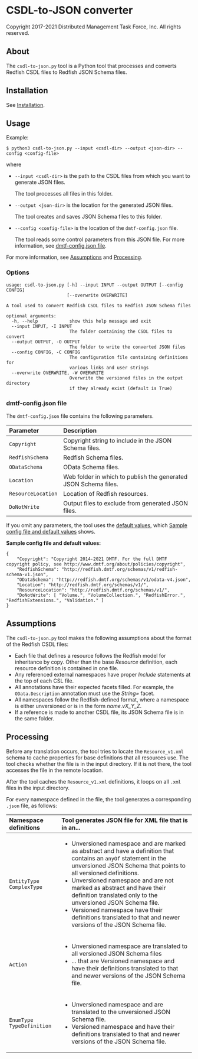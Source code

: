 # CSDL-to-JSON converter

Copyright 2017-2021 Distributed Management Task Force, Inc. All rights reserved.

## About

The `csdl-to-json.py` tool is a Python tool that processes and converts Redfish CSDL files to Redfish JSON Schema files.

## Installation

See [Installation](https://github.com/DMTF/Redfish-Tools/blob/master#installation "https://github.com/DMTF/Redfish-Tools/blob/master#installation").

## Usage

Example: 

```
$ python3 csdl-to-json.py --input <csdl-dir> --output <json-dir> --config <config-file>
```

where

* `--input <csdl-dir>` is the path to the CSDL files from which you want to generate JSON files.

    The tool processes all files in this folder. 
* `--output <json-dir>` is the location for the generated JSON files.

    The tool creates and saves JSON Schema files to this folder.
* `--config <config-file>` is the location of the `dmtf-config.json` file.

    The tool reads some control parameters from this JSON file. For more information, see [dmtf-config.json file](#dmtf-configjson-file).

For more information, see [Assumptions](#assumptions) and [Processing](#processing).

### Options

```
usage: csdl-to-json.py [-h] --input INPUT --output OUTPUT [--config CONFIG]
                       [--overwrite OVERWRITE]

A tool used to convert Redfish CSDL files to Redfish JSON Schema files

optional arguments:
  -h, --help            show this help message and exit
  --input INPUT, -I INPUT
                        The folder containing the CSDL files to convert
  --output OUTPUT, -O OUTPUT
                        The folder to write the converted JSON files
  --config CONFIG, -C CONFIG
                        The configuration file containing definitions for
                        various links and user strings
  --overwrite OVERWRITE, -W OVERWRITE
                        Overwrite the versioned files in the output directory
                        if they already exist (default is True)
```

### dmtf-config.json file

The `dmtf-config.json` file contains the following parameters.

| Parameter | Description | 
| :-------- | :---------- |
| `Copyright` | Copyright string to include in the JSON Schema files. |
| `RedfishSchema` | Redfish Schema files. |
| `ODataSchema`  | OData Schema files. |
| `Location` | Web folder in which to publish the generated JSON Schema files. |
| `ResourceLocation` | Location of Redfish resources. |
| `DoNotWrite` | Output files to exclude from generated JSON files. |

If you omit any parameters, the tool uses the [default values](#default-values), which [Sample config file and default values](#default-values) shows.

**Sample config file and default values:**<a id="default-values"></a>

```
{
    "Copyright": "Copyright 2014-2021 DMTF. For the full DMTF copyright policy, see http://www.dmtf.org/about/policies/copyright",
    "RedfishSchema": "http://redfish.dmtf.org/schemas/v1/redfish-schema-v1.json",
    "ODataSchema": "http://redfish.dmtf.org/schemas/v1/odata-v4.json",
    "Location": "http://redfish.dmtf.org/schemas/v1/",
    "ResourceLocation": "http://redfish.dmtf.org/schemas/v1/",
    "DoNotWrite": [ "Volume.", "VolumeCollection.", "RedfishError.", "RedfishExtensions.", "Validation." ]
}
```

## Assumptions

The `csdl-to-json.py` tool makes the following assumptions about the format of the Redfish CSDL files:

* Each file that defines a resource follows the Redfish model for inheritance by copy. Other than the base *Resource* definition, each resource definition is contained in one file.
* Any referenced external namespaces have proper *Include* statements at the top of each CSL file.
* All annotations have their expected facets filled. For example, the `OData.Description` annotation must use the *String=* facet.
* All namespaces follow the Redfish-defined format, where a namespace is either unversioned or is in the form *name.vX_Y_Z*.
* If a reference is made to another CSDL file, its JSON Schema file is in the same folder.

## Processing

Before any translation occurs, the tool tries to locate the `Resource_v1.xml` schema to cache properties for base definitions that all resources use. The tool checks whether the file is in the input directory. If it is not there, the tool accesses the file in the remote location.

After the tool caches the `Resource_v1.xml` definitions, it loops on all `.xml` files in the input directory.

For every namespace defined in the file, the tool generates a corresponding `.json` file, as follows:

| Namespace definitions       | Tool generates JSON file for XML file that is in an...                             |
| :-------------------------- | :--------------------------------------------------------------------------------- |
| `EntityType`<br/>`ComplexType` | <ul><li>Unversioned namespace and are marked as abstract and have a definition that contains an `anyOf` statement in the unversioned JSON Schema that points to all versioned definitions.</li><li>Unversioned namespace and are not marked as abstract and have their definition translated only to the unversioned JSON Schema file.</li><li>Versioned namespace have their definitions translated to that and newer versions of the JSON Schema file.</li></ul> |
| `Action` |<ul><li>Unversioned namespace are translated to all versioned JSON Schema files</li><li>... that are Versioned namespace and have their definitions translated to that and newer versions of the JSON Schema file.</li></ul> |
| `EnumType`<br/> `TypeDefinition` | <ul><li>Unversioned namespace and are translated to the unversioned JSON Schema file.</li><li>Versioned namespace and have their definitions translated to that and newer versions of the JSON Schema file.</li></ul> |
